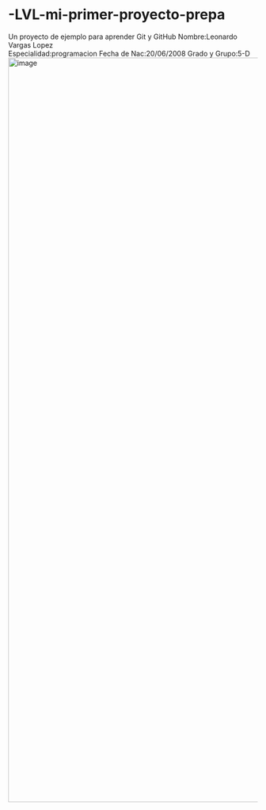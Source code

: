 # -LVL-mi-primer-proyecto-prepa
Un proyecto de ejemplo para aprender Git y GitHub
Nombre:Leonardo Vargas Lopez  
Especialidad:programacion
Fecha de Nac:20/06/2008
Grado y Grupo:5-D
<img width="1536" height="1500" alt="image" src="https://github.com/user-attachments/assets/e198e6da-c36d-4c22-abcf-7d24db3bd4fb" />
